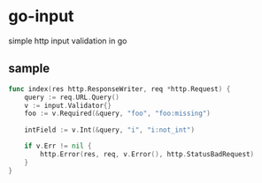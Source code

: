 # go-input
simple http input validation in go

## sample
``` go
func index(res http.ResponseWriter, req *http.Request) {
    query := req.URL.Query()
    v := input.Validator{}
    foo := v.Required(&query, "foo", "foo:missing")
    
    intField := v.Int(&query, "i", "i:not_int")

    if v.Err != nil {
        http.Error(res, req, v.Error(), http.StatusBadRequest)
    }
}
```
